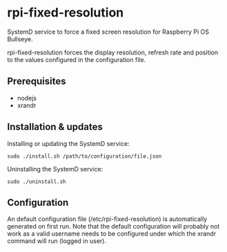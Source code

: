 # rpi-fixed-resolution
SystemD service to force a fixed screen resolution for Raspberry Pi OS Bullseye.

rpi-fixed-resolution forces the display resolution, refresh rate and position to the values configured in the configuration file.

## Prerequisites
* nodejs
* xrandr

## Installation & updates
Installing or updating the SystemD service:
```shell
sudo ./install.sh /path/to/configuration/file.json
```
Uninstalling the SystemD service:
```shell
sudo ./uninstall.sh
```

## Configuration
An default configuration file (/etc/rpi-fixed-resolution) is automatically generated on first run. Note that the default configuration will probably not work as a valid username needs to be configured under which the xrandr command will run (logged in user).